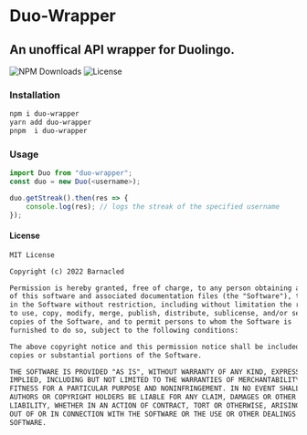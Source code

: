 # Duo-Wrapper
## An unoffical API wrapper for Duolingo.

![NPM Downloads](https://img.shields.io/npm/dm/duo-wrapper?style=for-the-badge)
![License](https://img.shields.io/npm/l/duo-wrapper?style=for-the-badge)

### Installation
```bash
npm i duo-wrapper
yarn add duo-wrapper
pnpm  i duo-wrapper
```

### Usage
```js
import Duo from "duo-wrapper";
const duo = new Duo(<username>);

duo.getStreak().then(res => {
    console.log(res); // logs the streak of the specified username
});
```

#### License
```txt
MIT License

Copyright (c) 2022 Barnacled

Permission is hereby granted, free of charge, to any person obtaining a copy
of this software and associated documentation files (the "Software"), to deal
in the Software without restriction, including without limitation the rights
to use, copy, modify, merge, publish, distribute, sublicense, and/or sell
copies of the Software, and to permit persons to whom the Software is
furnished to do so, subject to the following conditions:

The above copyright notice and this permission notice shall be included in all
copies or substantial portions of the Software.

THE SOFTWARE IS PROVIDED "AS IS", WITHOUT WARRANTY OF ANY KIND, EXPRESS OR
IMPLIED, INCLUDING BUT NOT LIMITED TO THE WARRANTIES OF MERCHANTABILITY,
FITNESS FOR A PARTICULAR PURPOSE AND NONINFRINGEMENT. IN NO EVENT SHALL THE
AUTHORS OR COPYRIGHT HOLDERS BE LIABLE FOR ANY CLAIM, DAMAGES OR OTHER
LIABILITY, WHETHER IN AN ACTION OF CONTRACT, TORT OR OTHERWISE, ARISING FROM,
OUT OF OR IN CONNECTION WITH THE SOFTWARE OR THE USE OR OTHER DEALINGS IN THE
SOFTWARE.
```